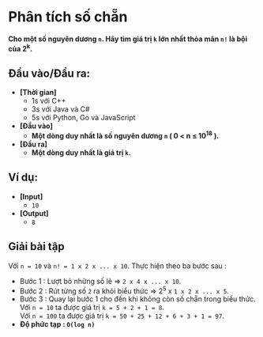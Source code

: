 # Phân tích số chẵn
   **Cho một số nguyên dương `n`. Hãy tìm giá trị `k` lớn nhất thỏa mãn `n!` là bội của 2<sup>k</sup>.**

## Đầu vào/Đầu ra:
- **[Thời gian]**
   - 1s với C++ 
   - 3s với Java và C#
   - 5s với Python, Go và JavaScript
- **[Đầu vào]**
    - **Một dòng duy nhất là số nguyên dương `n` ( 0 < n ≤ 10<sup>18</sup> ).**
- **[Đầu ra]** 
    - **Một dòng duy nhất là giá trị `k`.**

## Ví dụ:
- **[Input]**
   - `10`
- **[Output]**
   - `8`

## Giải bài tập
   Với `n = 10` và `n! = 1 x 2 x ... x 10`. Thực hiện theo ba bước sau :
   - Bước 1 : Lượt bỏ những số lẻ                 => `2 x 4 x ... x 10`.
   - Bước 2 : Rút từng số `2` ra khỏi biểu thức   => 2<sup>5</sup> x `1 x 2 x ... x 5`.
   - Bước 3 : Quay lại bước 1 cho đến khi không còn số chẵn trong biểu thức.
   <br>Với `n = 10` ta được giá trị `k = 5 + 2 + 1 = 8`.
   <br>Với `n = 100` ta được giá trị `k = 50 + 25 + 12 + 6 + 3 + 1 = 97`.
   - **Độ phức tạp : `O(log n)`**
